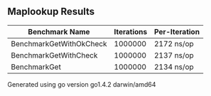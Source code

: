 ## Maplookup Results

Benchmark Name|Iterations|Per-Iteration
----|----|----
BenchmarkGetWithOkCheck| 1000000|      2172 ns/op
BenchmarkGetWithCheck| 1000000|      2137 ns/op
BenchmarkGet| 1000000|      2134 ns/op

Generated using go version go1.4.2 darwin/amd64
